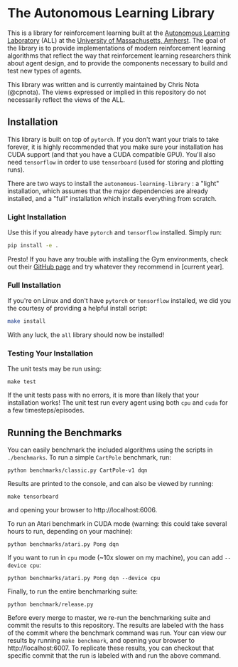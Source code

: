 # The Autonomous Learning Library

This is a library for reinforcement learning built at the [Autonomous Learning Laboratory](http://all.cs.umass.edu) (ALL) at the [University of Massachusetts, Amherst](https://www.umass.edu).
The goal of the library is to provide implementations of modern reinforcement learning algorithms that reflect the way that reinforcement learning researchers think about agent design, and to provide the components necessary to build and test new types of agents.

This library was written and is currently maintained by Chris Nota (@cpnota).
The views expressed or implied in this repository do not necessarily reflect the views of the ALL.

## Installation

This library is built on top of `pytorch`.
If you don't want your trials to take forever, it is highly recommended that you make sure your installation has CUDA support (and that you have a CUDA compatible GPU).
You'll also need `tensorflow` in order to use `tensorboard` (used for storing and plotting runs).

There are two ways to install the `autonomous-learning-library` : a "light" installation, which assumes that the major dependencies are already installed, and a "full" installation which installs everything from scratch.

### Light Installation

Use this if you already have `pytorch` and `tensorflow` installed.
Simply run:

```bash
pip install -e .
```

Presto! If you have any trouble with installing the Gym environments, check out their [GitHub page](https://github.com/openai/gym) and try whatever they recommend in [current year].

### Full Installation

If you're on Linux and don't have `pytorch` or `tensorflow` installed, we did you the courtesy of providing a helpful install script:

```bash
make install
```

With any luck, the `all` library should now be installed!

### Testing Your Installation

The unit tests may be run using:

```
make test
```

If the unit tests pass with no errors, it is more than likely that your installation works! The unit test run every agent using both `cpu` and `cuda` for a few timesteps/episodes.

## Running the Benchmarks

You can easily benchmark the included algorithms using the scripts in `./benchmarks`.
To run a simple `CartPole` benchmark, run:

```
python benchmarks/classic.py CartPole-v1 dqn
```

Results are printed to the console, and can also be viewed by running:

```
make tensorboard
```

and opening your browser to http://localhost:6006.

To run an Atari benchmark in CUDA mode (warning: this could take several hours to run, depending on your machine):

```
python benchmarks/atari.py Pong dqn
```

If you want to run in `cpu` mode (~10x slower on my machine), you can add ```--device cpu```:

```
python benchmarks/atari.py Pong dqn --device cpu
```

Finally, to run the entire benchmarking suite:

```
python benchmark/release.py
```

Before every merge to master, we re-run the benchmarking suite and commit the results to this repository.
The results are labeled with the hass of the commit where the benchmark command was run.
Your can view our results by running `make benchmark`, and opening your browser to http://localhost:6007. 
To replicate these results, you can checkout that specific commit that the run is labeled with and run the above command.
